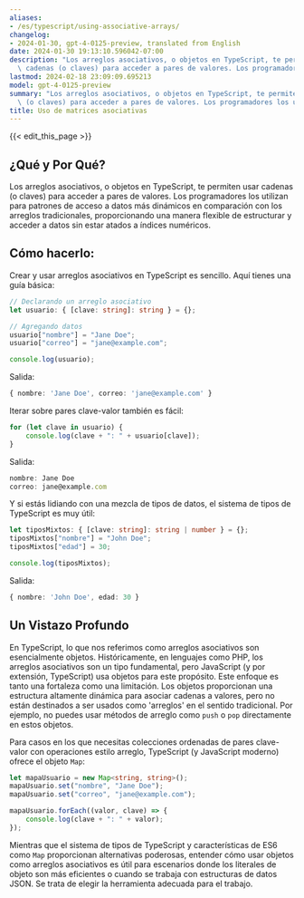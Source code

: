```yaml
---
aliases:
- /es/typescript/using-associative-arrays/
changelog:
- 2024-01-30, gpt-4-0125-preview, translated from English
date: 2024-01-30 19:13:10.596042-07:00
description: "Los arreglos asociativos, o objetos en TypeScript, te permiten usar\
  \ cadenas (o claves) para acceder a pares de valores. Los programadores los utilizan\u2026"
lastmod: 2024-02-18 23:09:09.695213
model: gpt-4-0125-preview
summary: "Los arreglos asociativos, o objetos en TypeScript, te permiten usar cadenas\
  \ (o claves) para acceder a pares de valores. Los programadores los utilizan\u2026"
title: Uso de matrices asociativas
---
```


{{< edit_this_page >}}

## ¿Qué y Por Qué?

Los arreglos asociativos, o objetos en TypeScript, te permiten usar cadenas (o claves) para acceder a pares de valores. Los programadores los utilizan para patrones de acceso a datos más dinámicos en comparación con los arreglos tradicionales, proporcionando una manera flexible de estructurar y acceder a datos sin estar atados a índices numéricos.

## Cómo hacerlo:

Crear y usar arreglos asociativos en TypeScript es sencillo. Aquí tienes una guía básica:

```TypeScript
// Declarando un arreglo asociativo
let usuario: { [clave: string]: string } = {};

// Agregando datos
usuario["nombre"] = "Jane Doe";
usuario["correo"] = "jane@example.com";

console.log(usuario);
```

Salida:

```TypeScript
{ nombre: 'Jane Doe', correo: 'jane@example.com' }
```

Iterar sobre pares clave-valor también es fácil:

```TypeScript
for (let clave in usuario) {
    console.log(clave + ": " + usuario[clave]);
}
```

Salida:

```TypeScript
nombre: Jane Doe
correo: jane@example.com
```

Y si estás lidiando con una mezcla de tipos de datos, el sistema de tipos de TypeScript es muy útil:

```TypeScript
let tiposMixtos: { [clave: string]: string | number } = {};
tiposMixtos["nombre"] = "John Doe";
tiposMixtos["edad"] = 30;

console.log(tiposMixtos);
```

Salida:

```TypeScript
{ nombre: 'John Doe', edad: 30 }
```

## Un Vistazo Profundo

En TypeScript, lo que nos referimos como arreglos asociativos son esencialmente objetos. Históricamente, en lenguajes como PHP, los arreglos asociativos son un tipo fundamental, pero JavaScript (y por extensión, TypeScript) usa objetos para este propósito. Este enfoque es tanto una fortaleza como una limitación. Los objetos proporcionan una estructura altamente dinámica para asociar cadenas a valores, pero no están destinados a ser usados como 'arreglos' en el sentido tradicional. Por ejemplo, no puedes usar métodos de arreglo como `push` o `pop` directamente en estos objetos.

Para casos en los que necesitas colecciones ordenadas de pares clave-valor con operaciones estilo arreglo, TypeScript (y JavaScript moderno) ofrece el objeto `Map`:

```TypeScript
let mapaUsuario = new Map<string, string>();
mapaUsuario.set("nombre", "Jane Doe");
mapaUsuario.set("correo", "jane@example.com");

mapaUsuario.forEach((valor, clave) => {
    console.log(clave + ": " + valor);
});
```

Mientras que el sistema de tipos de TypeScript y características de ES6 como `Map` proporcionan alternativas poderosas, entender cómo usar objetos como arreglos asociativos es útil para escenarios donde los literales de objeto son más eficientes o cuando se trabaja con estructuras de datos JSON. Se trata de elegir la herramienta adecuada para el trabajo.
